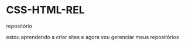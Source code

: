 # CSS-HTML-REL
 repositório

estou aprendendo a criar sites e agora vou gerenciar meus repositórios
